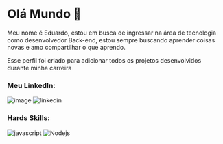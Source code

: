# Olá Mundo 👋

Meu nome é Eduardo, estou em busca de ingressar na área de tecnologia como desenvolvedor Back-end, estou sempre buscando aprender coisas novas e amo compartilhar o que aprendo.

Esse perfil foi criado para adicionar todos os projetos desenvolvidos durante minha carreira  

### Meu LinkedIn:

![image](linkedin.com{(https://img.shields.io/badge/LinkedIn-0077B5?style=for-the-badge&logo=linkedin&logoColor=white)})
![linkedin](https://img.shields.io/badge/LinkedIn-0077B5?style=for-the-badge&logo=linkedin&logoColor=white)

### Hards Skills:

![javascript](https://img.shields.io/badge/JavaScript-323330?style=for-the-badge&logo=javascript&logoColor=F7DF1E)
![Nodejs](https://img.shields.io/badge/Node%20js-339933?style=for-the-badge&logo=nodedotjs&logoColor=white)
